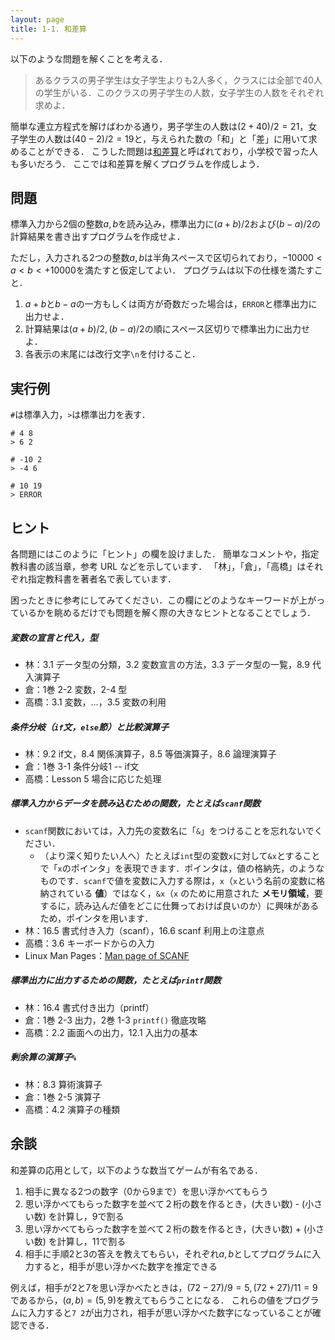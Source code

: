 ```yaml
---
layout: page
title: 1-1. 和差算
---
```


以下のような問題を解くことを考える．

> あるクラスの男子学生は女子学生よりも2人多く，クラスには全部で40人の学生がいる．このクラスの男子学生の人数，女子学生の人数をそれぞれ求めよ．

簡単な連立方程式を解けばわかる通り，男子学生の人数は$(2 + 40)/2 = 21$，女子学生の人数は$(40 - 2)/2 = 19$と，与えられた数の「和」と「差」に用いて求めることができる．
こうした問題は[和差算](https://ja.wikipedia.org/wiki/%E5%92%8C%E5%B7%AE%E7%AE%97)と呼ばれており，小学校で習った人も多いだろう．
ここでは和差算を解くプログラムを作成しよう．

## 問題
標準入力から2個の整数$a, b$を読み込み，標準出力に$(a + b)/2$および$(b - a)/2$の計算結果を書き出すプログラムを作成せよ．

ただし，入力される2つの整数$a, b$は半角スペースで区切られており，$-10000 < a < b < +10000$を満たすと仮定してよい．
プログラムは以下の仕様を満たすこと．

1. $a + b$と$b - a$の一方もしくは両方が奇数だった場合は，`ERROR`と標準出力に出力せよ．
1. 計算結果は$(a + b)/2, (b - a)/2$の順にスペース区切りで標準出力に出力せよ．
1. 各表示の末尾には改行文字`\n`を付けること．

## 実行例
`#`は標準入力，`>`は標準出力を表す．

```
# 4 8
> 6 2
```

```
# -10 2
> -4 6
```

```
# 10 19
> ERROR
```

## ヒント
各問題にはこのように「ヒント」の欄を設けました．
簡単なコメントや，指定教科書の該当章，参考 URL などを示しています．
「林」，「倉」，「高橋」はそれぞれ指定教科書を著者名で表しています．

困ったときに参考にしてみてください．この欄にどのようなキーワードが上がっているかを眺めるだけでも問題を解く際の大きなヒントとなることでしょう．

##### 変数の宣言と代入，型
- 林：3.1 データ型の分類，3.2 変数宣言の方法，3.3 データ型の一覧，8.9 代入演算子
- 倉：1巻 2-2 変数，2-4 型
- 高橋：3.1 変数，…，3.5 変数の利用

##### 条件分岐（`if`文，`else`節）と比較演算子
- 林：9.2 if文，8.4 関係演算子，8.5 等価演算子，8.6 論理演算子
- 倉：1巻 3-1 条件分岐1 -- if文
- 高橋：Lesson 5 場合に応じた処理

##### 標準入力からデータを読み込むための関数，たとえば`scanf`関数
- `scanf`関数においては，入力先の変数名に「`&`」をつけることを忘れないでください．
    - （より深く知りたい人へ）たとえば`int`型の変数`x`に対して`&x`とすることで「`x`のポインタ」を表現できます．ポインタは，値の格納先，のようなものです．`scanf`で値を変数に入力する際は，`x`（`x`という名前の変数に格納されている **値**）ではなく，`&x`（`x` のために用意された **メモリ領域**，要するに，読み込んだ値をどこに仕舞っておけば良いのか）に興味があるため，ポインタを用います．
- 林：16.5 書式付き入力（scanf），16.6 scanf 利用上の注意点
- 高橋：3.6 キーボードからの入力
- Linux Man Pages：[Man page of SCANF](https://linuxjm.osdn.jp/html/LDP_man-pages/man3/scanf.3.html)

##### 標準出力に出力するための関数，たとえば`printf`関数
- 林：16.4 書式付き出力（printf）
- 倉：1巻 2-3 出力，2巻 1-3 `printf()` 徹底攻略
- 高橋：2.2 画面への出力，12.1 入出力の基本

##### 剰余算の演算子`%`
- 林：8.3 算術演算子
- 倉：1巻 2-5 演算子
- 高橋：4.2 演算子の種類

## 余談
和差算の応用として，以下のような数当てゲームが有名である．

1. 相手に異なる2つの数字（0から9まで）を思い浮かべてもらう
2. 思い浮かべてもらった数字を並べて２桁の数を作るとき，(大きい数) - (小さい数) を計算し，9で割る
3. 思い浮かべてもらった数字を並べて２桁の数を作るとき，(大きい数) + (小さい数) を計算し，11で割る
4. 相手に手順2と3の答えを教えてもらい，それぞれ$a, b$としてプログラムに入力すると，相手が思い浮かべた数字を推定できる

例えば，相手が2と7を思い浮かべたときは，$(72-27)/9 = 5, (72+27)/11 = 9$であるから，$(a, b) = (5, 9)$を教えてもらうことになる．
これらの値をプログラムに入力すると`7 2`が出力され，相手が思い浮かべた数字になっていることが確認できる．
